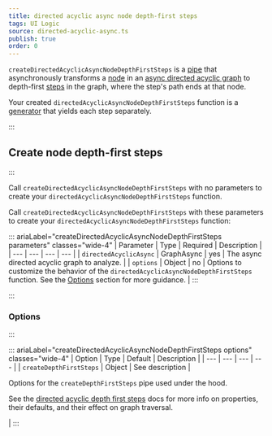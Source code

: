 ```yaml
---
title: directed acyclic async node depth-first steps
tags: UI Logic
source: directed-acyclic-async.ts
publish: true
order: 0
---
```


`createDirectedAcyclicAsyncNodeDepthFirstSteps` is a [pipe](/docs/logic/pipes-overview) that asynchronously transforms a [node](/docs/logic/graph-overview#graph-node-and-edge) in an [async directed acyclic graph](/docs/logic/graph-overview#async-graph) to depth-first [steps](/docs/logic/graph-overview#step) in the graph, where the step's path ends at that node.

Your created `directedAcyclicAsyncNodeDepthFirstSteps` function is a [generator](https://developer.mozilla.org/en-US/docs/Web/JavaScript/Reference/Global_Objects/Generator) that yields each step separately.


:::
## Create node depth-first steps
:::

Call `createDirectedAcyclicAsyncNodeDepthFirstSteps` with no parameters to create your `directedAcyclicAsyncNodeDepthFirstSteps` function.

Call `createDirectedAcyclicAsyncNodeDepthFirstSteps` with these parameters to create your `directedAcyclicAsyncNodeDepthFirstSteps` function:

::: ariaLabel="createDirectedAcyclicAsyncNodeDepthFirstSteps parameters" classes="wide-4"
| Parameter | Type | Required | Description |
| --- | --- | --- | --- |
| `directedAcyclicAsync` | GraphAsync | yes | The async directed acyclic graph to analyze. |
| `options` | Object | no | Options to customize the behavior of the `directedAcyclicAsyncNodeDepthFirstSteps` function. See the [Options](#options) section for more guidance. |
:::


:::
### Options
:::

::: ariaLabel="createDirectedAcyclicAsyncNodeDepthFirstSteps options" classes="wide-4"
| Option | Type | Default | Description |
| --- | --- | --- | --- |
| `createDepthFirstSteps` | Object | See description | <p>Options for the `createDepthFirstSteps` pipe used under the hood.</p><p>See the [directed acyclic depth first steps](/docs/logic/pipes/directed-acyclic-depth-first-steps) docs for more info on properties, their defaults, and their effect on graph traversal.</p> |
:::

